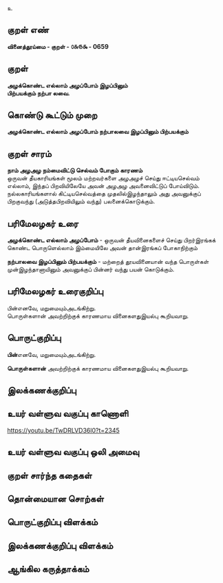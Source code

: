 உ

## குறள் எண் 

**வினைத்தூய்மை - குறள் - ௦௬௫௯ - 0659**    

## குறள் 

**அழக்கொண்ட எல்லாம் அழப்போம் இழப்பினும்  
பிற்பயக்கும் நற்பா லவை.**  

## கொண்டு கூட்டும் முறை

**அழக்கொண்ட எல்லாம் அழப்போம் நற்பாலவை இழப்பினும் பிற்பயக்கும்**

## குறள் சாரம் 

**நாம் அழஅழ நம்மைவிட்டு செல்வம் போகும் காரணம்**  
ஒருவன் தீயகாரியங்கள் மூலம் மற்றவர்களை அழஅழச் செய்து ஈட்டியசெல்வம் எல்லாம், இந்தப் பிறவியிலேயே அவன் அழஅழ அவனைவிட்டுப் போய்விடும்.  
நல்லகாரியங்களால் கிட்டியசெல்வத்தை முதலில்இழந்தாலும் அது அவனுக்குப் பிறகுவந்து (அடுத்தபிறவியிலும் வந்து) பலனைக்கொடுக்கும்.  

## பரிமேலழகர் உரை

**அழக்கொண்ட எல்லாம் அழப்போம்** - ஒருவன் தீயவினைகளைச் செய்து பிறர்இரங்கக் கொண்ட பொருளெல்லாம் இம்மையிலே அவன் தான்இரங்கப் போகாநிற்கும்  

**நற்பாலவை இழப்பினும் பிற்பயக்கும்** - மற்றைத் தூயவினையான் வந்த பொருள்கள் முன்இழந்தானாயினும் அவனுக்குப் பின்னர் வந்து பயன் கொடுக்கும். 

## பரிமேலழகர் உரைகுறிப்பு   

பின்எனவே, மறுமையும்அடங்கிற்று.  
பொருள்களான் அவற்றிற்குக் காரணமாய வினைகளதுஇயல்பு கூறியவாறு.    

## பொருட்குறிப்பு 

**பின்**எனவே, மறுமையும்அடங்கிற்று.  

**பொருள்களான்** அவற்றிற்குக் காரணமாய வினைகளதுஇயல்பு கூறியவாறு.     

## இலக்கணக்குறிப்பு  


## உயர் வள்ளுவ வகுப்பு காணொளி

https://youtu.be/TwDRLVD36l0?t=2345  

## உயர் வள்ளுவ வகுப்பு ஒலி அமைவு 

 
## குறள் சார்ந்த கதைகள் 


## தொன்மையான சொற்கள்


## பொருட்குறிப்பு விளக்கம்


## இலக்கணக்குறிப்பு விளக்கம்


## ஆங்கில கருத்தாக்கம் 


